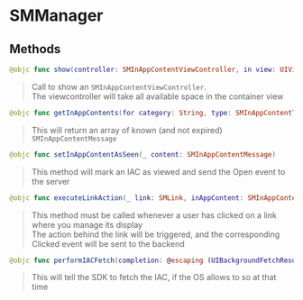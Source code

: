 # SMManager

## Methods
```swift
@objc func show(controller: SMInAppContentViewController, in view: UIView, of viewController: UIViewController)
```

>Call to show an ``SMInAppContentViewController``.<br/>The viewcontroller will take all available space in  the container view<br/>

```swift
@objc func getInAppContents(for category: String, type: SMInAppContentType) -> [SMInAppContentMessage]
```

>This will return an array of known (and not expired) ``SMInAppContentMessage``<br/>

```swift
@objc func setInAppContentAsSeen(_ content: SMInAppContentMessage)
```

>This method will mark an IAC as viewed and send the Open event to the server<br/>

```swift
@objc func executeLinkAction(_ link: SMLink, inAppContent: SMInAppContentMessage)
```

>This method must be called whenever a user has clicked on a link where you manage its display<br/>The action behind the link will be triggered, and the corresponding Clicked event will be sent to the backend<br/>

```swift
@objc func performIACFetch(completion: @escaping (UIBackgroundFetchResult) -> ())
```

>This will tell the SDK to fetch the IAC, if the OS allows to so at that time<br/>